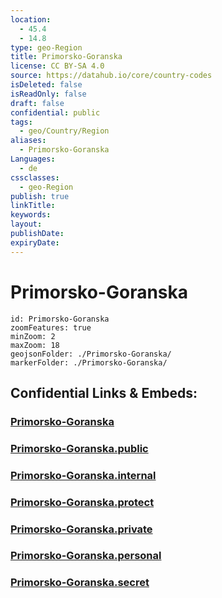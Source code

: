 ```yaml
---
location:
  - 45.4
  - 14.8
type: geo-Region
title: Primorsko-Goranska
license: CC BY-SA 4.0
source: https://datahub.io/core/country-codes
isDeleted: false
isReadOnly: false
draft: false
confidential: public
tags:
  - geo/Country/Region
aliases:
  - Primorsko-Goranska
Languages:
  - de
cssclasses:
  - geo-Region
publish: true
linkTitle:
keywords:
layout:
publishDate:
expiryDate:
---
```


# Primorsko-Goranska

```leaflet
id: Primorsko-Goranska
zoomFeatures: true 
minZoom: 2 
maxZoom: 18
geojsonFolder: ./Primorsko-Goranska/
markerFolder: ./Primorsko-Goranska/
```


## Confidential Links & Embeds: 

### [Primorsko-Goranska](/_Standards/Earth/Continent/Europe/Europe~Central/Croatia/Counties/Primorsko-Goranska.md) 

### [Primorsko-Goranska.public](/_public/Earth/Continent/Europe/Europe~Central/Croatia/Counties/Primorsko-Goranska.public.md) 

### [Primorsko-Goranska.internal](/_internal/Earth/Continent/Europe/Europe~Central/Croatia/Counties/Primorsko-Goranska.internal.md) 

### [Primorsko-Goranska.protect](/_protect/Earth/Continent/Europe/Europe~Central/Croatia/Counties/Primorsko-Goranska.protect.md) 

### [Primorsko-Goranska.private](/_private/Earth/Continent/Europe/Europe~Central/Croatia/Counties/Primorsko-Goranska.private.md) 

### [Primorsko-Goranska.personal](/_personal/Earth/Continent/Europe/Europe~Central/Croatia/Counties/Primorsko-Goranska.personal.md) 

### [Primorsko-Goranska.secret](/_secret/Earth/Continent/Europe/Europe~Central/Croatia/Counties/Primorsko-Goranska.secret.md)


